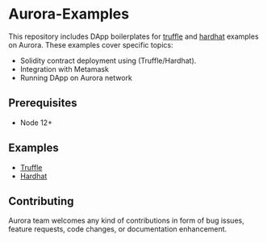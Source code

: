 # Aurora-Examples

This repository includes DApp boilerplates for [truffle](https://www.trufflesuite.com/) and [hardhat](https://hardhat.org/) examples on Aurora. These examples cover specific topics:
- Solidity contract deployment using (Truffle/Hardhat).
- Integration with Metamask
- Running DApp on Aurora network
## Prerequisites
- Node 12+

## Examples
- [Truffle](truffle/)
- [Hardhat](hardhat/)

## Contributing
Aurora team welcomes any kind of contributions in form of bug issues, feature requests, code changes, or documentation enhancement.

